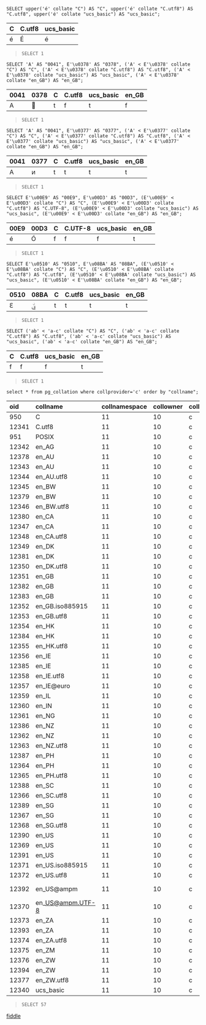 ``` 
SELECT upper('é' collate "C") AS "C", upper('é' collate "C.utf8") AS "C.utf8", upper('é' collate "ucs_basic") AS "ucs_basic";
```
| C | C.utf8 | ucs\_basic |
|:--|:-------|:----------|
| é | É | é |
> ``` status
> SELECT 1
> ```

``` 
SELECT 'A' AS "0041", E'\u0378' AS "0378", ('A' < E'\u0378' collate "C") AS "C", ('A' < E'\u0378' collate "C.utf8") AS "C.utf8", ('A' < E'\u0378' collate "ucs_basic") AS "ucs_basic", ('A' < E'\u0378' collate "en_GB") AS "en_GB";
```
| 0041 | 0378 | C | C.utf8 | ucs\_basic | en\_GB |
|:-----|:-----|:--|:-------|:----------|:------|
| A | ͸ | t | f | t | f |
> ``` status
> SELECT 1
> ```

``` 
SELECT 'A' AS "0041", E'\u0377' AS "0377", ('A' < E'\u0377' collate "C") AS "C", ('A' < E'\u0377' collate "C.utf8") AS "C.utf8", ('A' < E'\u0377' collate "ucs_basic") AS "ucs_basic", ('A' < E'\u0377' collate "en_GB") AS "en_GB";
```
| 0041 | 0377 | C | C.utf8 | ucs\_basic | en\_GB |
|:-----|:-----|:--|:-------|:----------|:------|
| A | ͷ | t | t | t | t |
> ``` status
> SELECT 1
> ```

``` 
SELECT E'\u00E9' AS "00E9", E'\u00D3' AS "00D3", (E'\u00E9' < E'\u00D3' collate "C") AS "C", (E'\u00E9' < E'\u00D3' collate "C.utf8") AS "C.UTF-8", (E'\u00E9' < E'\u00D3' collate "ucs_basic") AS "ucs_basic", (E'\u00E9' < E'\u00D3' collate "en_GB") AS "en_GB";
```
| 00E9 | 00D3 | C | C.UTF-8 | ucs\_basic | en\_GB |
|:-----|:-----|:--|:--------|:----------|:------|
| é | Ó | f | f | f | t |
> ``` status
> SELECT 1
> ```

``` 
SELECT E'\u0510' AS "0510", E'\u08BA' AS "08BA", (E'\u0510' < E'\u08BA' collate "C") AS "C", (E'\u0510' < E'\u08BA' collate "C.utf8") AS "C.utf8", (E'\u0510' < E'\u08BA' collate "ucs_basic") AS "ucs_basic", (E'\u0510' < E'\u08BA' collate "en_GB") AS "en_GB";
```
| 0510 | 08BA | C | C.utf8 | ucs\_basic | en\_GB |
|:-----|:-----|:--|:-------|:----------|:------|
| Ԑ | ࢺ | t | t | t | t |
> ``` status
> SELECT 1
> ```

``` 
SELECT ('ab' < 'a-c' collate "C") AS "C", ('ab' < 'a-c' collate "C.utf8") AS "C.utf8", ('ab' < 'a-c' collate "ucs_basic") AS "ucs_basic", ('ab' < 'a-c' collate "en_GB") AS "en_GB";

```
| C | C.utf8 | ucs\_basic | en\_GB |
|:--|:-------|:----------|:------|
| f | f | f | t |
> ``` status
> SELECT 1
> ```

``` 
select * from pg_collation where collprovider='c' order by "collname";
```
| oid | collname | collnamespace | collowner | collprovider | collisdeterministic | collencoding | collcollate | collctype | colliculocale | collversion |
|:----|:---------|:--------------|:----------|:-------------|:--------------------|-------------:|:------------|:----------|:--------------|:------------|
| 950 | C | 11 | 10 | c | t | -1 | C | C | *null* | *null* |
| 12341 | C.utf8 | 11 | 10 | c | t | 6 | C.utf8 | C.utf8 | *null* | *null* |
| 951 | POSIX | 11 | 10 | c | t | -1 | POSIX | POSIX | *null* | *null* |
| 12342 | en\_AG | 11 | 10 | c | t | 6 | en\_AG | en\_AG | *null* | 2.28 |
| 12378 | en\_AU | 11 | 10 | c | t | 6 | en\_AU.utf8 | en\_AU.utf8 | *null* | 2.28 |
| 12343 | en\_AU | 11 | 10 | c | t | 8 | en\_AU | en\_AU | *null* | 2.28 |
| 12344 | en\_AU.utf8 | 11 | 10 | c | t | 6 | en\_AU.utf8 | en\_AU.utf8 | *null* | 2.28 |
| 12345 | en\_BW | 11 | 10 | c | t | 8 | en\_BW | en\_BW | *null* | 2.28 |
| 12379 | en\_BW | 11 | 10 | c | t | 6 | en\_BW.utf8 | en\_BW.utf8 | *null* | 2.28 |
| 12346 | en\_BW.utf8 | 11 | 10 | c | t | 6 | en\_BW.utf8 | en\_BW.utf8 | *null* | 2.28 |
| 12380 | en\_CA | 11 | 10 | c | t | 6 | en\_CA.utf8 | en\_CA.utf8 | *null* | 2.28 |
| 12347 | en\_CA | 11 | 10 | c | t | 8 | en\_CA | en\_CA | *null* | 2.28 |
| 12348 | en\_CA.utf8 | 11 | 10 | c | t | 6 | en\_CA.utf8 | en\_CA.utf8 | *null* | 2.28 |
| 12349 | en\_DK | 11 | 10 | c | t | 8 | en\_DK | en\_DK | *null* | 2.28 |
| 12381 | en\_DK | 11 | 10 | c | t | 6 | en\_DK.utf8 | en\_DK.utf8 | *null* | 2.28 |
| 12350 | en\_DK.utf8 | 11 | 10 | c | t | 6 | en\_DK.utf8 | en\_DK.utf8 | *null* | 2.28 |
| 12351 | en\_GB | 11 | 10 | c | t | 8 | en\_GB | en\_GB | *null* | 2.28 |
| 12382 | en\_GB | 11 | 10 | c | t | 16 | en\_GB.iso885915 | en\_GB.iso885915 | *null* | 2.28 |
| 12383 | en\_GB | 11 | 10 | c | t | 6 | en\_GB.utf8 | en\_GB.utf8 | *null* | 2.28 |
| 12352 | en\_GB.iso885915 | 11 | 10 | c | t | 16 | en\_GB.iso885915 | en\_GB.iso885915 | *null* | 2.28 |
| 12353 | en\_GB.utf8 | 11 | 10 | c | t | 6 | en\_GB.utf8 | en\_GB.utf8 | *null* | 2.28 |
| 12354 | en\_HK | 11 | 10 | c | t | 8 | en\_HK | en\_HK | *null* | 2.28 |
| 12384 | en\_HK | 11 | 10 | c | t | 6 | en\_HK.utf8 | en\_HK.utf8 | *null* | 2.28 |
| 12355 | en\_HK.utf8 | 11 | 10 | c | t | 6 | en\_HK.utf8 | en\_HK.utf8 | *null* | 2.28 |
| 12356 | en\_IE | 11 | 10 | c | t | 8 | en\_IE | en\_IE | *null* | 2.28 |
| 12385 | en\_IE | 11 | 10 | c | t | 6 | en\_IE.utf8 | en\_IE.utf8 | *null* | 2.28 |
| 12358 | en\_IE.utf8 | 11 | 10 | c | t | 6 | en\_IE.utf8 | en\_IE.utf8 | *null* | 2.28 |
| 12357 | en\_IE@euro | 11 | 10 | c | t | 16 | en\_IE@euro | en\_IE@euro | *null* | 2.28 |
| 12359 | en\_IL | 11 | 10 | c | t | 6 | en\_IL | en\_IL | *null* | 2.28 |
| 12360 | en\_IN | 11 | 10 | c | t | 6 | en\_IN | en\_IN | *null* | 2.28 |
| 12361 | en\_NG | 11 | 10 | c | t | 6 | en\_NG | en\_NG | *null* | 2.28 |
| 12386 | en\_NZ | 11 | 10 | c | t | 6 | en\_NZ.utf8 | en\_NZ.utf8 | *null* | 2.28 |
| 12362 | en\_NZ | 11 | 10 | c | t | 8 | en\_NZ | en\_NZ | *null* | 2.28 |
| 12363 | en\_NZ.utf8 | 11 | 10 | c | t | 6 | en\_NZ.utf8 | en\_NZ.utf8 | *null* | 2.28 |
| 12387 | en\_PH | 11 | 10 | c | t | 6 | en\_PH.utf8 | en\_PH.utf8 | *null* | 2.28 |
| 12364 | en\_PH | 11 | 10 | c | t | 8 | en\_PH | en\_PH | *null* | 2.28 |
| 12365 | en\_PH.utf8 | 11 | 10 | c | t | 6 | en\_PH.utf8 | en\_PH.utf8 | *null* | 2.28 |
| 12388 | en\_SC | 11 | 10 | c | t | 6 | en\_SC.utf8 | en\_SC.utf8 | *null* | 2.28 |
| 12366 | en\_SC.utf8 | 11 | 10 | c | t | 6 | en\_SC.utf8 | en\_SC.utf8 | *null* | 2.28 |
| 12389 | en\_SG | 11 | 10 | c | t | 6 | en\_SG.utf8 | en\_SG.utf8 | *null* | 2.28 |
| 12367 | en\_SG | 11 | 10 | c | t | 8 | en\_SG | en\_SG | *null* | 2.28 |
| 12368 | en\_SG.utf8 | 11 | 10 | c | t | 6 | en\_SG.utf8 | en\_SG.utf8 | *null* | 2.28 |
| 12390 | en\_US | 11 | 10 | c | t | 16 | en\_US.iso885915 | en\_US.iso885915 | *null* | 2.28 |
| 12369 | en\_US | 11 | 10 | c | t | 8 | en\_US | en\_US | *null* | 2.28 |
| 12391 | en\_US | 11 | 10 | c | t | 6 | en\_US.utf8 | en\_US.utf8 | *null* | 2.28 |
| 12371 | en\_US.iso885915 | 11 | 10 | c | t | 16 | en\_US.iso885915 | en\_US.iso885915 | *null* | 2.28 |
| 12372 | en\_US.utf8 | 11 | 10 | c | t | 6 | en\_US.utf8 | en\_US.utf8 | *null* | 2.28 |
| 12392 | en\_US@ampm | 11 | 10 | c | t | 6 | en\_US@ampm.UTF-8 | en\_US@ampm.UTF-8 | *null* | 2.28 |
| 12370 | en\_US@ampm.UTF-8 | 11 | 10 | c | t | 6 | en\_US@ampm.UTF-8 | en\_US@ampm.UTF-8 | *null* | 2.28 |
| 12373 | en\_ZA | 11 | 10 | c | t | 8 | en\_ZA | en\_ZA | *null* | 2.28 |
| 12393 | en\_ZA | 11 | 10 | c | t | 6 | en\_ZA.utf8 | en\_ZA.utf8 | *null* | 2.28 |
| 12374 | en\_ZA.utf8 | 11 | 10 | c | t | 6 | en\_ZA.utf8 | en\_ZA.utf8 | *null* | 2.28 |
| 12375 | en\_ZM | 11 | 10 | c | t | 6 | en\_ZM | en\_ZM | *null* | 2.28 |
| 12376 | en\_ZW | 11 | 10 | c | t | 8 | en\_ZW | en\_ZW | *null* | 2.28 |
| 12394 | en\_ZW | 11 | 10 | c | t | 6 | en\_ZW.utf8 | en\_ZW.utf8 | *null* | 2.28 |
| 12377 | en\_ZW.utf8 | 11 | 10 | c | t | 6 | en\_ZW.utf8 | en\_ZW.utf8 | *null* | 2.28 |
| 12340 | ucs\_basic | 11 | 10 | c | t | 6 | C | C | *null* | *null* |
> ``` status
> SELECT 57
> ```

[fiddle](https://dbfiddle.uk/xs6-Di0k)
